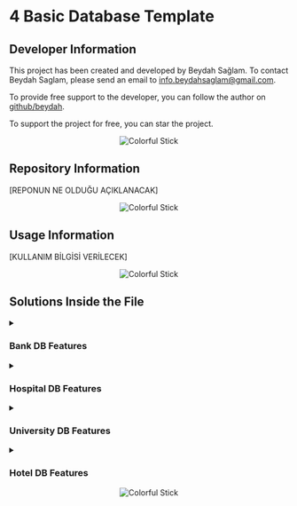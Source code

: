 # 4 Basic Database Template

## Developer Information

This project has been created and developed by Beydah Sağlam. To contact Beydah Saglam, please send an email to [info.beydahsaglam@gmail.com](mailto:info.beydahsaglam@gmail.com).

To provide free support to the developer, you can follow the author on <a href="https://github.com/beydah" target="blank">github/beydah</a>.

To support the project for free, you can star the project.

<div style="text-align:center;">
    <img src="https://i.imgur.com/waxVImv.png" alt="Colorful Stick">
</div>

## Repository Information

[REPONUN NE OLDUĞU AÇIKLANACAK]

<div style="text-align:center;">
    <img src="https://i.imgur.com/waxVImv.png" alt="Colorful Stick">
</div>

## Usage Information

[KULLANIM BİLGİSİ VERİLECEK]

<div style="text-align:center;">
    <img src="https://i.imgur.com/waxVImv.png" alt="Colorful Stick">
</div>

## Solutions Inside the File

<details>
  <summary><h3>Bank DB Features</h3></summary>
    <ol>
    <li>Address Information (Addresses) and Customers</li>
    <li>Card Information and Card Transactions</li>
    <li>Contact Information and Customers</li>
    <li>Authorized Users and Customers</li>
    <li>Other...</li>
  </ol>
  
  #### Download Information

[INDIRME BİLGİSİ VERİLECEK]

[v Click For Download To Database v](INDIRME LINKI)

  <div>
    <a href="INDIRME LINKI">
        <img src="https://raw.githubusercontent.com/beydah/asset/main/button/download_focus.png" height="50">
    </a>
    <img src="https://i.imgur.com/waxVImv.png" alt="Colorful Stick">
  </div>  
</details>

<details>
  <summary><h3>Hospital DB Features</h3></summary>
    <ol>
    <li>Patient Management</li>
    <li>Doctor Management</li>
    <li>Appointment Tracking</li>
    <li>Medical Records</li>
    <li>Other...</li>
  </ol>
  
  #### Download Information
  
 [INDIRME BİLGİSİ VERİLECEK]

[v Click For Download To Database v](INDIRME LINKI)

  <div>
    <a href="INDIRME LINKI">
        <img src="https://raw.githubusercontent.com/beydah/asset/main/button/download_focus.png" height="50">
    </a>
    <img src="https://i.imgur.com/waxVImv.png" alt="Colorful Stick">
  </div>    
</details>

<details>
  <summary><h3>University DB Features</h3></summary>
    <ol>
    <li>Student Management</li>
    <li>Faculty Member Management</li>
    <li>Course Record Tracking</li>
    <li>Exam Records</li>
    <li>Other...</li>
  </ol>

#### Download Information

[INDIRME BİLGİSİ VERİLECEK]

[v Click For Download To Database v](INDIRME LINKI)

  <div>
    <a href="INDIRME LINKI">
        <img src="https://raw.githubusercontent.com/beydah/asset/main/button/download_focus.png" height="50">
    </a>
    <img src="https://i.imgur.com/waxVImv.png" alt="Colorful Stick">
  </div>  
</details>

<details>
  <summary><h3>Hotel DB Features</h3></summary>
    <ol>
    <li>Guest Management</li>
    <li>Staff Management</li>
    <li>Room Record Tracking</li>
    <li>Reservation Records</li>
    <li>Other...</li>
  </ol>

#### Download Information

[INDIRME BİLGİSİ VERİLECEK]

[v Click For Download To Database v](INDIRME LINKI)

  <div>
    <a href="INDIRME LINKI">
        <img src="https://raw.githubusercontent.com/beydah/asset/main/button/download_focus.png" height="50">
    </a>
  </div>   
</details>

<div style="text-align:center;">
    <img src="https://i.imgur.com/waxVImv.png" alt="Colorful Stick">
</div>
